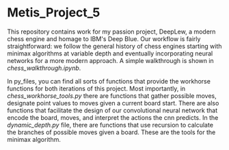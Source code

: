 # Metis_Project_5

This repository contains work for my passion project, DeepLew, a modern chess engine and homage to IBM's Deep Blue. Our workflow is fairly straightforward: we follow the general history of chess engines starting with minimax algorithms at variable depth and eventually incorporating neural networks for a more modern approach. A simple walkthrough is shown in *chess_walkthrough.ipynb*.

In py_files, you can find all sorts of functions that provide the workhorse functions for both iterations of this project. Most importantly, in *chess_workhorse_tools.py* there are functions that gather possible moves, designate point values to moves given a current board start. There are also functions that facilitate the design of our convolutional neural network that encode the board, moves, and interpret the actions the cnn predicts. In the *dynamic_depth.py* file, there are functions that use recursion to calculate the branches of possible moves given a board. These are the tools for the minimax algorithm.  

